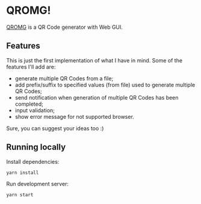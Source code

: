 # QROMG!
[QROMG](https://omarmuscatello.github.io/qromg) is a QR Code generator with Web GUI.

## Features
This is just the first implementation of what I have in mind. Some of the features I'll add are:
- generate multiple QR Codes from a file;
- add prefix/suffix to specified values (from file) used to generate multiple QR Codes;
- send notification when generation of multiple QR Codes has been completed;
- input validation;
- show error message for not supported browser.

Sure, you can suggest your ideas too :)

## Running locally
Install dependencies:
```
yarn install
```
Run development server:
```
yarn start
```